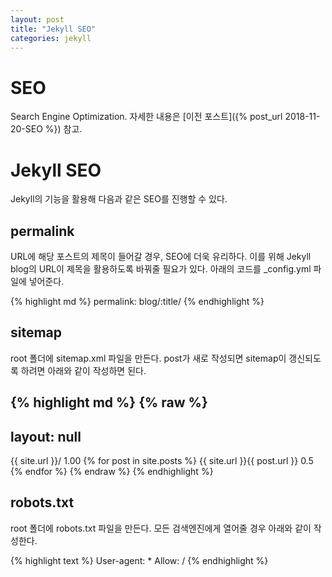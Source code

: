 ```yaml
---
layout: post
title: "Jekyll SEO"
categories: jekyll
---
```


# SEO

Search Engine Optimization. 
자세한 내용은 [이전 포스트]({% post_url 2018-11-20-SEO %}) 참고. 

# Jekyll SEO

Jekyll의 기능을 활용해 다음과 같은 SEO를 진행할 수 있다. 

## permalink

URL에 해당 포스트의 제목이 들어갈 경우, SEO에 더욱 유리하다. 
이를 위해 Jekyll blog의 URL이 제목을 활용하도록 바꿔줄 필요가 있다. 
아래의 코드를 _config.yml 파일에 넣어준다. 

{% highlight md %}
permalink: blog/:title/
{% endhighlight %}

## sitemap

root 폴더에 sitemap.xml 파일을 만든다. 
post가 새로 작성되면 sitemap이 갱신되도록 하려면 아래와 같이 작성하면 된다. 

{% highlight md %}
{% raw %}
---
layout: null
---
<urlset xmlns="http://www.sitemaps.org/schemas/sitemap/0.9" xmlns:xsi="http://www.w3.org/2001/XMLSchema-instance" xsi:schemaLocation="http://www.sitemaps.org/schemas/sitemap/0.9 http://www.sitemaps.org/schemas/sitemap/0.9/sitemap.xsd">
  <url>
    <loc>{{ site.url }}/</loc>
    <priority>1.00</priority>
  </url>
  {% for post in site.posts %}
    <url>
      <loc>{{ site.url }}{{ post.url }}</loc>
      <priority>0.5</priority>
    </url>
  {% endfor %}
</urlset>
{% endraw %}
{% endhighlight %}

## robots.txt

root 폴더에 robots.txt 파일을 만든다. 
모든 검색엔진에게 열어줄 경우 아래와 같이 작성한다. 

{% highlight text %}
User-agent: *
Allow: /
{% endhighlight %}
